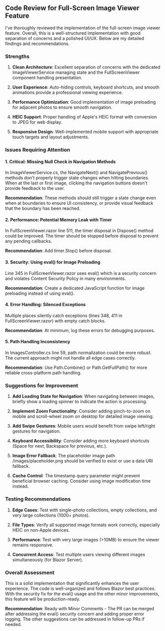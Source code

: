 ## Code Review for Full-Screen Image Viewer Feature

I've thoroughly reviewed the implementation of the full-screen image viewer feature. Overall, this is a well-structured implementation with good separation of concerns and a polished UI/UX. Below are my detailed findings and recommendations.

### Strengths

1. **Clean Architecture**: Excellent separation of concerns with the dedicated ImageViewerService managing state and the FullScreenViewer component handling presentation.

2. **User Experience**: Auto-hiding controls, keyboard shortcuts, and smooth animations provide a professional viewing experience.

3. **Performance Optimization**: Good implementation of image preloading for adjacent photos to ensure smooth navigation.

4. **HEIC Support**: Proper handling of Apple's HEIC format with conversion to JPEG for web display.

5. **Responsive Design**: Well-implemented mobile support with appropriate touch targets and layout adjustments.

### Issues Requiring Attention

#### 1. Critical: Missing Null Check in Navigation Methods
In ImageViewerService.cs, the NavigateNext() and NavigatePrevious() methods don't properly trigger state changes when hitting boundaries. When at the last or first image, clicking the navigation buttons doesn't provide feedback to the user.

**Recommendation**: These methods should still trigger a state change even when at boundaries to ensure UI consistency, or provide visual feedback that the boundary has been reached.

#### 2. Performance: Potential Memory Leak with Timer
In FullScreenViewer.razor line 511, the timer disposal in Dispose() method could be improved. The timer should be stopped before disposal to prevent any pending callbacks.

**Recommendation**: Add timer.Stop() before disposal.

#### 3. Security: Using eval() for Image Preloading
Line 345 in FullScreenViewer.razor uses eval() which is a security concern and violates Content Security Policy in many environments.

**Recommendation**: Create a dedicated JavaScript function for image preloading instead of using eval().

#### 4. Error Handling: Silenced Exceptions
Multiple places silently catch exceptions (lines 348, 411 in FullScreenViewer.razor) with empty catch blocks.

**Recommendation**: At minimum, log these errors for debugging purposes.

#### 5. Path Handling Inconsistency
In ImagesController.cs line 59, path normalization could be more robust. The current approach might not handle all edge cases correctly.

**Recommendation**: Use Path.Combine() or Path.GetFullPath() for more reliable cross-platform path handling.

### Suggestions for Improvement

1. **Add Loading State for Navigation**: When navigating between images, briefly show a loading spinner to indicate the action is processing.

2. **Implement Zoom Functionality**: Consider adding pinch-to-zoom on mobile and scroll-wheel zoom on desktop for detailed image viewing.

3. **Add Swipe Gestures**: Mobile users would benefit from swipe left/right gestures for navigation.

4. **Keyboard Accessibility**: Consider adding more keyboard shortcuts (Space for next, Backspace for previous, etc.).

5. **Image Error Fallback**: The placeholder image path /images/placeholder.png should be verified to exist or use a data URI fallback.

6. **Cache Control**: The timestamp query parameter might prevent beneficial browser caching. Consider using image modification time instead.

### Testing Recommendations

1. **Edge Cases**: Test with single-photo collections, empty collections, and very large collections (1000+ photos).

2. **File Types**: Verify all supported image formats work correctly, especially HEIC on non-Apple devices.

3. **Performance**: Test with very large images (>10MB) to ensure the viewer remains responsive.

4. **Concurrent Access**: Test multiple users viewing different images simultaneously (for Blazor Server).

### Overall Assessment

This is a solid implementation that significantly enhances the user experience. The code is well-organized and follows Blazor best practices. With the security fix for the eval() usage and the other minor improvements, this feature will be production-ready.

**Recommendation**: Ready with Minor Comments - The PR can be merged after addressing the eval() security concern and adding proper error logging. The other suggestions can be addressed in follow-up PRs if needed.